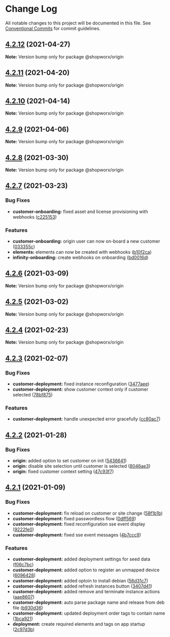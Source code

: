 # Change Log

All notable changes to this project will be documented in this file.
See [Conventional Commits](https://conventionalcommits.org) for commit guidelines.

## [4.2.12](https://bitbucket.org/entrib/shopworx/compare/v4.2.11...v4.2.12) (2021-04-27)

**Note:** Version bump only for package @shopworx/origin





## [4.2.11](https://bitbucket.org/entrib/shopworx/compare/v4.2.10...v4.2.11) (2021-04-20)

**Note:** Version bump only for package @shopworx/origin





## [4.2.10](https://bitbucket.org/entrib/shopworx/compare/v4.2.9...v4.2.10) (2021-04-14)

**Note:** Version bump only for package @shopworx/origin





## [4.2.9](https://bitbucket.org/entrib/shopworx/compare/v4.2.8...v4.2.9) (2021-04-06)

**Note:** Version bump only for package @shopworx/origin





## [4.2.8](https://bitbucket.org/entrib/shopworx/compare/v4.2.7...v4.2.8) (2021-03-30)

**Note:** Version bump only for package @shopworx/origin





## [4.2.7](https://bitbucket.org/entrib/shopworx/compare/v4.2.6...v4.2.7) (2021-03-23)


### Bug Fixes

* **customer-onboarding:** fixed asset and license provisioning with webhooks ([c225153](https://bitbucket.org/entrib/shopworx/commits/c225153606bb752af3ce7fc5bbce230d95c030db))


### Features

* **customer-onboarding:** origin user can now on-board a new customer ([033355c](https://bitbucket.org/entrib/shopworx/commits/033355c9f02cdf1e48424c625fb5fe16dae93840))
* **elements:** elements can now be created with webhooks ([b10f2ca](https://bitbucket.org/entrib/shopworx/commits/b10f2ca5ac6fccacbcd32a3ebee4f29ab626cd09))
* **infinity-onboarding:** create webhooks on onboarding ([bd0016d](https://bitbucket.org/entrib/shopworx/commits/bd0016d1daa97f045692b49ae6b542a39956842d))





## [4.2.6](https://bitbucket.org/entrib/shopworx/compare/v4.2.5...v4.2.6) (2021-03-09)

**Note:** Version bump only for package @shopworx/origin





## [4.2.5](https://bitbucket.org/entrib/shopworx/compare/v4.2.4...v4.2.5) (2021-03-02)

**Note:** Version bump only for package @shopworx/origin





## [4.2.4](https://bitbucket.org/entrib/shopworx/compare/v4.2.3...v4.2.4) (2021-02-23)

**Note:** Version bump only for package @shopworx/origin





## [4.2.3](https://bitbucket.org/entrib/shopworx/compare/v4.2.2...v4.2.3) (2021-02-07)


### Bug Fixes

* **customer-deployment:** fixed instance reconfiguration ([3477aee](https://bitbucket.org/entrib/shopworx/commits/3477aeeb9c3e290b31e72a99c4525686e1fbaedd))
* **customer-deployment:** show customer context only if customer selected ([78bf875](https://bitbucket.org/entrib/shopworx/commits/78bf875c5a6f4016867973010ef006dbecc5349e))


### Features

* **customer-deployment:** handle unexpected error gracefully ([cc80ac7](https://bitbucket.org/entrib/shopworx/commits/cc80ac72e1698eac16d33e1b0b351e19697e773b))





## [4.2.2](https://bitbucket.org/entrib/shopworx/compare/v4.2.1...v4.2.2) (2021-01-28)


### Bug Fixes

* **origin:** added option to set customer on init ([5436641](https://bitbucket.org/entrib/shopworx/commits/543664107c24fca923c0516deb4e4248994db807))
* **origin:** disable site selection until customer is selected ([8046ae3](https://bitbucket.org/entrib/shopworx/commits/8046ae335e0369458fe6dbf9ea1d0166cdfe2b80))
* **origin:** fixed customer context setting ([47c93f7](https://bitbucket.org/entrib/shopworx/commits/47c93f73a0bff00f0872136fdab8a53a6855b505))





## [4.2.1](https://bitbucket.org/entrib/shopworx/compare/v4.2.0-alpha.3...v4.2.1) (2021-01-09)


### Bug Fixes

* **customer-deployment:** fix reload on customer or site change ([58f1b1b](https://bitbucket.org/entrib/shopworx/commits/58f1b1bd9f18645d4173d6b02e1e319d1909c06a))
* **customer-deployment:** fixed passwordless flow ([0dff569](https://bitbucket.org/entrib/shopworx/commits/0dff56954eb7bff98953eea841bb6d4e5208a107))
* **customer-deployment:** fixed reconfiguration sse event display ([9222fe0](https://bitbucket.org/entrib/shopworx/commits/9222fe077be8fbbe105cd9975a27570aefee69dc))
* **customer-deployment:** fixed sse event messages ([4b7ccc9](https://bitbucket.org/entrib/shopworx/commits/4b7ccc95ee0bfbdda1f88e5d4a835c322822a841))


### Features

* **customer-deployment:** added deployment settings for seed data ([f06c7bc](https://bitbucket.org/entrib/shopworx/commits/f06c7bcf2ced4b9743d98344bdf21ee82b978724))
* **customer-deployment:** added option to register an unmapped device ([6096428](https://bitbucket.org/entrib/shopworx/commits/6096428817ab26754811f3e99257230766b931c0))
* **customer-deployment:** added optoin to install debian ([56d31c7](https://bitbucket.org/entrib/shopworx/commits/56d31c7d13500423a562087d076cdf553f6f67ba))
* **customer-deployment:** added refresh instances button ([3407d41](https://bitbucket.org/entrib/shopworx/commits/3407d412d95f0dd66033652c59c52b38513321d4))
* **customer-deployment:** added remove and terminate instance actions ([aae8607](https://bitbucket.org/entrib/shopworx/commits/aae8607a50abef1a0ac26c0392e0406185f95a10))
* **customer-deployment:** auto parse package name and release from deb file ([b930d36](https://bitbucket.org/entrib/shopworx/commits/b930d36057a08034f5edd52663b694795e8c859f))
* **customer-deployment:** updated deployment order tags to contain name ([1bca921](https://bitbucket.org/entrib/shopworx/commits/1bca92101c9d415e184c16abbfd78be6ed743da6))
* **deployment:** create required elements and tags on app startup ([2c97d3b](https://bitbucket.org/entrib/shopworx/commits/2c97d3b05a0d1a2d98032547777760f906deacfd))
